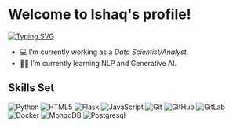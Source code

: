 # Welcome to Ishaq's profile!

[![Typing SVG](https://readme-typing-svg.demolab.com?font=Fira+Code&pause=1000&width=435&lines=I+am+Ishaq;Data+Scientist)](https://git.io/typing-svg)


- 💻 I’m currently working as a *Data Scientist/Analyst*.
- 🧑‍💻 I’m currently learning NLP and Generative AI.

## Skills Set

![Python](/assets/svg/python.svg)
![HTML5](/assets/svg/html.svg)
![Flask](/assets/svg/flask.svg)
![JavaScript](/assets/svg/javascript.svg)
![Git](/assets/svg/git.svg)
![GitHub](/assets/svg/github.svg)
![GitLab](/assets/svg/gitlab.svg)
![Docker](/assets/svg/docker.svg)
![MongoDB](/assets/svg//mongodb.svg)
![Postgresql](/assets/svg/postgresql.svg)
